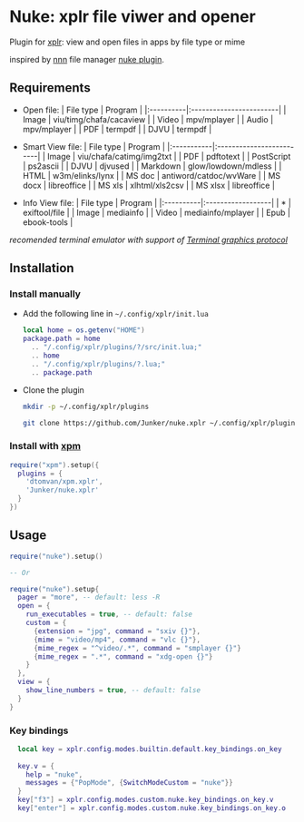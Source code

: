 # Nuke: xplr file viwer and opener

Plugin for [xplr](https://github.com/sayanarijit/xplr): view and open files in apps by file type or mime

inspired by [nnn](https://github.com/jarun/nnn) file manager [nuke plugin](https://github.com/jarun/nnn/blob/master/plugins/nuke).

## Requirements

- Open file:
  | File type | Program                 |
  |:----------|:------------------------|
  | Image     | viu/timg/chafa/cacaview |
  | Video     | mpv/mplayer             |
  | Audio     | mpv/mplayer             |
  | PDF       | termpdf                 |
  | DJVU      | termpdf                 |

- Smart View file:
  | File type  | Program                  |
  |:-----------|:-------------------------|
  | Image      | viu/chafa/catimg/img2txt |
  | PDF        | pdftotext                |
  | PostScript | ps2ascii                 |
  | DJVU       | djvused                  |
  | Markdown   | glow/lowdown/mdless      |
  | HTML       | w3m/elinks/lynx          |
  | MS doc     | antiword/catdoc/wvWare   |
  | MS docx    | libreoffice              |
  | MS xls     | xlhtml/xls2csv           |
  | MS xlsx    | libreoffice              |

- Info View file:
  | File type | Program           |
  |:----------|:------------------|
  | *         | exiftool/file     |
  | Image     | mediainfo         |
  | Video     | mediainfo/mplayer |
  | Epub      | ebook-tools       |

*recomended terminal emulator with support of [Terminal graphics protocol](https://sw.kovidgoyal.net/kitty/graphics-protocol/)*

## Installation

### Install manually

- Add the following line in `~/.config/xplr/init.lua`

  ```lua
  local home = os.getenv("HOME")
  package.path = home
    .. "/.config/xplr/plugins/?/src/init.lua;"
    .. home
    .. "/.config/xplr/plugins/?.lua;"
    .. package.path
  ```

- Clone the plugin

  ```bash
  mkdir -p ~/.config/xplr/plugins

  git clone https://github.com/Junker/nuke.xplr ~/.config/xplr/plugins/nuke
  ```
  
### Install with [xpm](https://github.com/dtomvan/xpm.xplr)

```lua
require("xpm").setup({
  plugins = {
    'dtomvan/xpm.xplr',
    'Junker/nuke.xplr'
  }
})
```

## Usage
  
```lua
require("nuke").setup()

-- Or

require("nuke").setup{
  pager = "more", -- default: less -R
  open = {
    run_executables = true, -- default: false
    custom = {
      {extension = "jpg", command = "sxiv {}"},
      {mime = "video/mp4", command = "vlc {}"},
      {mime_regex = "^video/.*", command = "smplayer {}"}
      {mime_regex = ".*", command = "xdg-open {}"}
    }
  },
  view = {
    show_line_numbers = true, -- default: false
  }
}
```

### Key bindings

```lua
  local key = xplr.config.modes.builtin.default.key_bindings.on_key
  
  key.v = {
    help = "nuke",
    messages = {"PopMode", {SwitchModeCustom = "nuke"}}
  }
  key["f3"] = xplr.config.modes.custom.nuke.key_bindings.on_key.v
  key["enter"] = xplr.config.modes.custom.nuke.key_bindings.on_key.o
```
